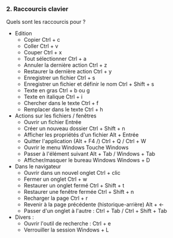 
### 2. Raccourcis clavier

Quels sont les raccourcis pour ?

- Edition
    - Copier Ctrl + c
    - Coller Ctrl + v
    - Couper Ctrl + x
    - Tout sélectionner Ctrl + a
    - Annuler la dernière action Ctrl + z
    - Restaurer la dernière action Ctrl + y
    - Enregistrer un fichier Ctrl + s
    - Enregistrer un fichier et définir le nom Ctrl + Shift + s
    - Texte en gras Ctrl + b ou g
    - Texte en italique Ctrl + i
    - Chercher dans le texte Ctrl + f
    - Remplacer dans le texte Ctrl + h
- Actions sur les fichiers / fenêtres
    - Ouvrir un fichier Entrée
    - Créer un nouveau dossier Ctrl + Shift + n
    - Afficher les propriétés d'un fichier Alt + Entrée
    - Quitter l'application (Alt + F4 /) Ctrl + Q / Ctrl + W
    - Ouvrir le menu Windows Touche Windows
    - Passer à l'élément suivant Alt + Tab / Windows + Tab
    - Afficher/masquer le bureau Windows Windows + D
- Dans le navigateur
    - Ouvrir dans un nouvel onglet Ctrl + clic
    - Fermer un onglet Ctrl + w
    - Restaurer un onglet fermé Ctrl + Shift + t
    - Restaurer une fenêtre fermée Ctrl + Shift + n
    - Recharger la page Ctrl + r
    - Revenir à la page précédente (historique-arrière) Alt + <-
    - Passer d'un onglet à l'autre : Ctrl + Tab / Ctrl + Shift + Tab
- Divers : 
    - Ouvrir l'outil de recherche : Ctrl + e
    - Verrouiller la session Windows + L
    
